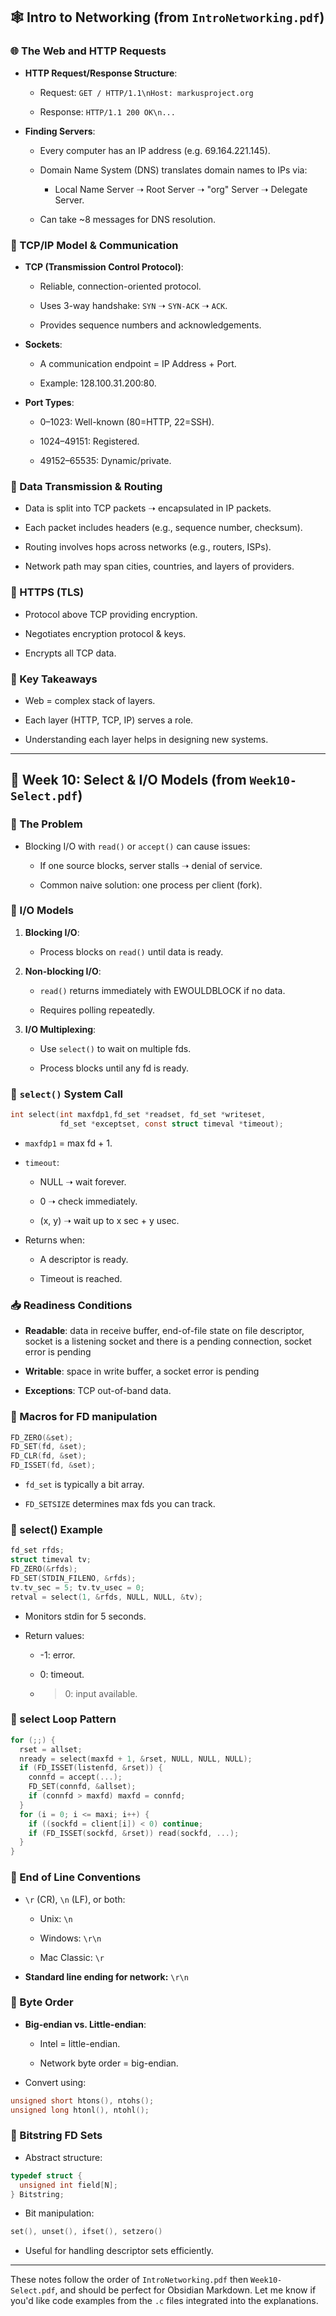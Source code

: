 ## 🕸️ Intro to Networking (from `IntroNetworking.pdf`)

### 🌐 The Web and HTTP Requests

- **HTTP Request/Response Structure**:
    
    - Request: `GET / HTTP/1.1\nHost: markusproject.org`
        
    - Response: `HTTP/1.1 200 OK\n...`
        
- **Finding Servers**:
    
    - Every computer has an IP address (e.g. 69.164.221.145).
        
    - Domain Name System (DNS) translates domain names to IPs via:
        
        - Local Name Server ➝ Root Server ➝ "org" Server ➝ Delegate Server.
            
    - Can take ~8 messages for DNS resolution.
        

### 🧱 TCP/IP Model & Communication

- **TCP (Transmission Control Protocol)**:
    
    - Reliable, connection-oriented protocol.
        
    - Uses 3-way handshake: `SYN` ➝ `SYN-ACK` ➝ `ACK`.
        
    - Provides sequence numbers and acknowledgements.
        
- **Sockets**:
    
    - A communication endpoint = IP Address + Port.
        
    - Example: 128.100.31.200:80.
        
- **Port Types**:
    
    - 0–1023: Well-known (80=HTTP, 22=SSH).
        
    - 1024–49151: Registered.
        
    - 49152–65535: Dynamic/private.
        

### 📨 Data Transmission & Routing

- Data is split into TCP packets ➝ encapsulated in IP packets.
    
- Each packet includes headers (e.g., sequence number, checksum).
    
- Routing involves hops across networks (e.g., routers, ISPs).
    
- Network path may span cities, countries, and layers of providers.
    

### 🔐 HTTPS (TLS)

- Protocol above TCP providing encryption.
    
- Negotiates encryption protocol & keys.
    
- Encrypts all TCP data.
    

### 🧠 Key Takeaways

- Web = complex stack of layers.
    
- Each layer (HTTP, TCP, IP) serves a role.
    
- Understanding each layer helps in designing new systems.
    

---

## 🧪 Week 10: Select & I/O Models (from `Week10-Select.pdf`)

### 🧨 The Problem

- Blocking I/O with `read()` or `accept()` can cause issues:
    
    - If one source blocks, server stalls ➝ denial of service.
        
    - Common naive solution: one process per client (fork).
        

### 🧵 I/O Models

1. **Blocking I/O**:
    
    - Process blocks on `read()` until data is ready.
        
2. **Non-blocking I/O**:
    
    - `read()` returns immediately with EWOULDBLOCK if no data.
        
    - Requires polling repeatedly.
        
3. **I/O Multiplexing**:
    
    - Use `select()` to wait on multiple fds.
        
    - Process blocks until any fd is ready.
        

### 🔧 `select()` System Call

```c
int select(int maxfdp1,fd_set *readset, fd_set *writeset,
           fd_set *exceptset, const struct timeval *timeout);
```

- `maxfdp1` = max fd + 1.
    
- `timeout`:
    
    - NULL ➝ wait forever.
        
    - 0 ➝ check immediately.
        
    - (x, y) ➝ wait up to x sec + y usec.
        
- Returns when:
    
    - A descriptor is ready.
        
    - Timeout is reached.
        

### 📥 Readiness Conditions

- **Readable**: data in receive buffer, end-of-file state on file descriptor, socket is a listening socket and there is a pending connection, socket error is pending
    
- **Writable**: space in write buffer, a socket error is pending
    
- **Exceptions**: TCP out-of-band data.
    

### 🧰 Macros for FD manipulation

```c
FD_ZERO(&set);
FD_SET(fd, &set);
FD_CLR(fd, &set);
FD_ISSET(fd, &set);
```

- `fd_set` is typically a bit array.
    
- `FD_SETSIZE` determines max fds you can track.
    

### 🧪 select() Example

```c
fd_set rfds;
struct timeval tv;
FD_ZERO(&rfds);
FD_SET(STDIN_FILENO, &rfds);
tv.tv_sec = 5; tv.tv_usec = 0;
retval = select(1, &rfds, NULL, NULL, &tv);
```

- Monitors stdin for 5 seconds.
    
- Return values:
    
    - -1: error.
        
    - 0: timeout.
        
    - > 0: input available.
        

### 🔄 select Loop Pattern

```c
for (;;) {
  rset = allset;
  nready = select(maxfd + 1, &rset, NULL, NULL, NULL);
  if (FD_ISSET(listenfd, &rset)) {
    connfd = accept(...);
    FD_SET(connfd, &allset);
    if (connfd > maxfd) maxfd = connfd;
  }
  for (i = 0; i <= maxi; i++) {
    if ((sockfd = client[i]) < 0) continue;
    if (FD_ISSET(sockfd, &rset)) read(sockfd, ...);
  }
}
```

### 📏 End of Line Conventions

- `\r` (CR), `\n` (LF), or both:
    
    - Unix: `\n`
        
    - Windows: `\r\n`
        
    - Mac Classic: `\r`
        
- **Standard line ending for network:** `\r\n`
    

### 🔢 Byte Order

- **Big-endian vs. Little-endian**:
    
    - Intel = little-endian.
        
    - Network byte order = big-endian.
        
- Convert using:
    

```c
unsigned short htons(), ntohs();
unsigned long htonl(), ntohl();
```

### 🧮 Bitstring FD Sets

- Abstract structure:
    

```c
typedef struct {
  unsigned int field[N];
} Bitstring;
```

- Bit manipulation:
    

```c
set(), unset(), ifset(), setzero()
```

- Useful for handling descriptor sets efficiently.
    

---

These notes follow the order of `IntroNetworking.pdf` then `Week10-Select.pdf`, and should be perfect for Obsidian Markdown. Let me know if you'd like code examples from the `.c` files integrated into the explanations.